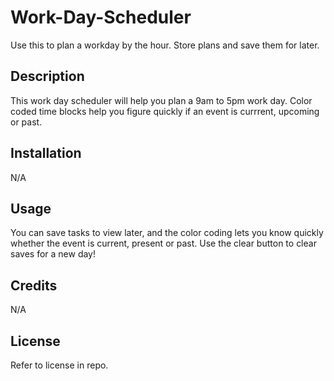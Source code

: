 # Work-Day-Scheduler

Use this to plan a workday by the hour. Store plans and save them for later.

## Description

This work day scheduler will help you plan a 9am to 5pm work day. Color coded time blocks help you figure quickly if an event is currrent, upcoming or past.

## Installation

N/A

## Usage
You can save tasks to view later, and the color coding lets you know quickly whether the event is current, present or past. Use the clear button to clear saves for a new day!

## Credits

N/A

## License

Refer to license in repo.

